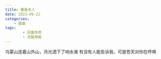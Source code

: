 ```yaml
---
title: 奢香夫人
date: 2023-09-22
categories:
    - 歌曲
tags:
        - 凤凰传奇
        - 洗脑神曲
---
```

乌蒙山连着山外山，月光洒下了响水滩
有没有人能告诉我，可是苍天对你在呼唤